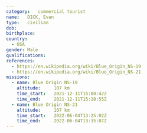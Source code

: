 ```yaml
---
category:	commercial tourist
name:	DICK, Evan
type:	civilian
dob:	
birthplace:
country:
  - USA
gender:	Male
qualifications:
references:
  - https://en.wikipedia.org/wiki/Blue_Origin_NS-19
  - https://en.wikipedia.org/wiki/Blue_Origin_NS-21
missions:
  - name: Blue Origin NS-19
    altitude:     107 km
    time_start:   2021-12-11T15:00:42Z
    time_end:     2021-12-11T15:10:55Z
  - name: Blue Origin NS-21
    altitude:     107 km
    time_start:   2022-06-04T13:25:02Z
    time_end:     2022-06-04T13:35:07Z
---
```

